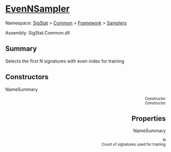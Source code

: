 # [EvenNSampler](./EvenNSampler.md)

Namespace: [SigStat]() > [Common](./../../README.md) > [Framework]() > [Samplers](./README.md)

Assembly: SigStat.Common.dll

## Summary
Selects the first N signatures with even index for training

## Constructors

NameSummary

<div style="text-align: right"><sub>Constructor</sub></ div ><div style="text-align: right"><sub>Constructor</sub></ div ><br>


## Properties

NameSummary

<div style="text-align: right"><sub>N</sub></ div ><div style="text-align: right"><sub>Count of signatures used for training</sub></ div ><br>


